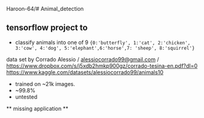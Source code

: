 Haroon-64/# Animal_detection

## tensorflow project to
* classify animals into one of 9 `{0:'butterfly', 1:'cat', 2:'chicken', 3:'cow', 4:'dog', 5:'elephant',6:'horse',7: 'sheep', 8:'squirrel'}`

data set by Corrado Alessio / alessiocorrado99@gmail.com / https://www.dropbox.com/s/j5xdb2hmkp900gz/corrado-tesina-en.pdf?dl=0
https://www.kaggle.com/datasets/alessiocorrado99/animals10

* trained on ~21k images.
* ~99.8%
* untested

** missing application **
